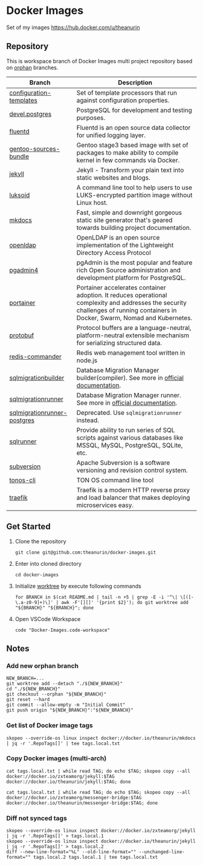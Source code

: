 # Docker Images

Set of my images <https://hub.docker.com/u/theanurin>

## Repository

This is workspace branch of Docker Images multi project repository based on [orphan](https://git-scm.com/docs/git-checkout#Documentation/git-checkout.txt---orphanltnew-branchgt) branches.

| Branch                                                                | Description                                                                                                                                                                     |
| --------------------------------------------------------------------- | ------------------------------------------------------------------------------------------------------------------------------------------------------------------------------- |
| [configuration-templates](../../tree/configuration-templates)         | Set of template processors that run against configuration properties.                                                                                                           |
| [devel.postgres](../../tree/devel.postgres)                           | PostgreSQL for development and testing purposes.                                                                                                                                |
| [fluentd](../../tree/luentd/)                                         | Fluentd is an open source data collector for unified logging layer.                                                                                                             |
| [gentoo-sources-bundle](../../tree/gentoo-sources-bundle)             | Gentoo stage3 based image with set of packages to make ability to compile kernel in few commands via Docker.                                                                    |
| [jekyll](../../tree/jekyll)                                           | Jekyll - Transform your plain text into static websites and blogs.                                                                                                              |
| [luksoid](../../tree/luksoid)                                         | A command line tool to help users to use LUKS-encrypted partition image without Linux host.                                                                                     |
| [mkdocs](../../tree/mkdocs)                                           | Fast, simple and downright gorgeous static site generator that's geared towards building project documentation.                                                                 |
| [openldap](../../tree/openldap)                                       | OpenLDAP is an open source implementation of the Lightweight Directory Access Protocol                                                                                          |
| [pgadmin4](../../tree/pgadmin4)                                       | pgAdmin is the most popular and feature rich Open Source administration and development platform for PostgreSQL.                                                                |
| [portainer](../../tree/portainer)                                     | Portainer accelerates container adoption. It reduces operational complexity and addresses the security challenges of running containers in Docker, Swarm, Nomad and Kubernetes. |
| [protobuf](../../tree/protobuf)                                       | Protocol buffers are a language-neutral, platform-neutral extensible mechanism for serializing structured data.                                                                 |
| [redis-commander](../../tree/redis-commander)                         | Redis web management tool written in node.js                                                                                                                                    |
| [sqlmigrationbuilder](../../tree/sqlmigrationbuilder)                 | Database Migration Manager builder(compiler). See more in [official documentation](https://docs.freemework.org/sql.misc.migration).                                             |
| [sqlmigrationrunner](../../tree/sqlmigrationrunner)                   | Database Migration Manager runner. See more in [official documentation](https://docs.freemework.org/sql.misc.migration).                                                        |
| [sqlmigrationrunner-postgres](../../tree/sqlmigrationrunner-postgres) | Deprecated. Use `sqlmigrationrunner` instead.                                                                                                                                   |
| [sqlrunner](../../tree/sqlrunner)                                     | Provide ability to run series of SQL scripts against various databases like MSSQL, MySQL, PostgreSQL, SQLite, etc.                                                              |
| [subversion](../../tree/subversion)                                   | Apache Subversion is a software versioning and revision control system.                                                                                                         |
| [tonos-cli](../../tree/tonos-cli)                                     | TON OS command line tool                                                                                                                                                        |
| [traefik](../../tree/traefik)                                         | Traefik is a modern HTTP reverse proxy and load balancer that makes deploying microservices easy.                                                                               |

## Get Started

1. Clone the repository
   ```shell
   git clone git@github.com:theanurin/docker-images.git
   ```
1. Enter into cloned directory
   ```shell
   cd docker-images
   ```
1. Initialize [worktree](https://git-scm.com/docs/git-worktree) by execute following commands
   ```shell
   for BRANCH in $(cat README.md | tail -n +5 | grep -E -i '^\| \[([-\.a-z0-9]+)\]' | awk -F'[][]' '{print $2}'); do git worktree add "${BRANCH}" "${BRANCH}"; done
   ```
1. Open VSCode Workspace
   ```shell
   code "Docker-Images.code-workspace"
   ```

## Notes

### Add new orphan branch

```shell
NEW_BRANCH=...
git worktree add --detach "./${NEW_BRANCH}"
cd "./${NEW_BRANCH}"
git checkout --orphan "${NEW_BRANCH}"
git reset --hard
git commit --allow-empty -m "Initial Commit"
git push origin "${NEW_BRANCH}":"${NEW_BRANCH}"
```

### Get list of Docker image tags

```shell
skopeo --override-os linux inspect docker://docker.io/theanurin/mkdocs | jq -r '.RepoTags[]' | tee tags.local.txt
```

### Copy Docker images (multi-arch)

```shell
cat tags.local.txt | while read TAG; do echo $TAG; skopeo copy --all docker://docker.io/zxteamorg/jekyll:$TAG docker://docker.io/theanurin/jekyll:$TAG; done

cat tags.local.txt | while read TAG; do echo $TAG; skopeo copy --all docker://docker.io/zxteamorg/messenger-bridge:$TAG docker://docker.io/theanurin/messenger-bridge:$TAG; done
```

### Diff not synced tags

```shell
skopeo --override-os linux inspect docker://docker.io/zxteamorg/jekyll | jq -r '.RepoTags[]' > tags.local.1
skopeo --override-os linux inspect docker://docker.io/theanurin/jekyll | jq -r '.RepoTags[]' > tags.local.2
diff --new-line-format="%L" --old-line-format="" --unchanged-line-format="" tags.local.2 tags.local.1 | tee tags.local.txt
```
